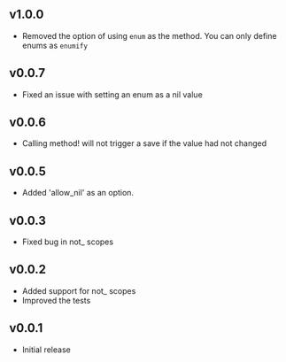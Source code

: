 ## v1.0.0
* Removed the option of using `enum` as the method. You can only
define enums as `enumify`

## v0.0.7
* Fixed an issue with setting an enum as a nil value

## v0.0.6
* Calling method! will not trigger a save if the value had not changed

## v0.0.5
* Added 'allow_nil' as an option.

## v0.0.3
* Fixed bug in not_ scopes

## v0.0.2
* Added support for not_ scopes
* Improved the tests

## v0.0.1
* Initial release
